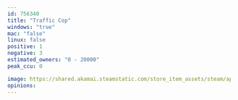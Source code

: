 ```yaml
---
id: 756340
title: "Traffic Cop"
windows: "true"
mac: "false"
linux: false
positive: 1
negative: 3
estimated_owners: "0 - 20000"
peak_ccu: 0

image: https://shared.akamai.steamstatic.com/store_item_assets/steam/apps/756340/header.jpg?t=1546983991
opinions:
---
```

